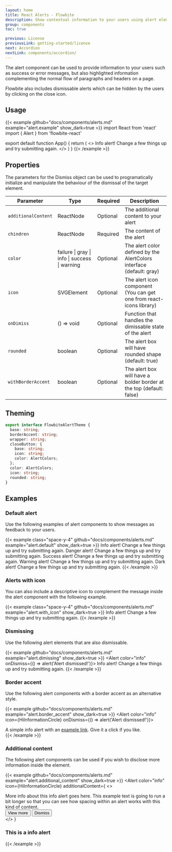 ```yaml
---
layout: home
title: React Alerts - Flowbite
description: Show contextual information to your users using alert elements based on Tailwind CSS
group: components
toc: true

previous: License
previousLink: getting-started/license
next: Accordion
nextLink: components/accordion/
---
```


The alert component can be used to provide information to your users such as success or error messages, but also highlighted information complementing the normal flow of paragraphs and headers on a page.

Flowbite also includes dismissable alerts which can be hidden by the users by clicking on the close icon.

## Usage

{{< example  github="docs/components/alerts.md" example="alert.example" show_dark=true >}}
import React from 'react'
import { Alert } from 'flowbite-react'

export default function App() {
  return (
    <>
      <Alert color="info">
        <span class="font-medium">Info alert!</span> Change a few things up and try submitting again.
      </Alert>
    </>
  )
}
{{< /example >}}

## Properties

The parameters for the Dismiss object can be used to programatically initialize and manipulate the behaviour of the dismissal of the target element.

<div class="relative my-10 overflow-x-auto shadow-md sm:rounded-lg">
  <table class="w-full text-sm text-left text-gray-500 dark:text-gray-400">
    <thead class="bg-gray-50 dark:bg-gray-700">
      <tr class="text-xs font-medium uppercase">
        <th scope="col" class="px-6 py-3">
          Parameter
        </th>
        <th scope="col" class="px-6 py-3">
          Type
        </th>
        <th scope="col" class="px-6 py-3">
          Required
        </th>
        <th scope="col" class="px-6 py-3">
          Description
        </th>
      </tr>
    </thead>
    <tbody>
      <tr class="border-b dark:bg-gray-800 dark:border-gray-700">
        <td class="px-6 py-4 font-medium">
          <code class="text-blue-600 dark:text-blue-400">additionalContent</code>
        </td>
        <td class="px-6 py-4">
          ReactNode
        </td>
        <td class="px-6 py-4">
          Optional
        </td>
        <td class="px-6 py-4">
          The additional content to your alert
        </td>
      </tr>
      <tr class="border-b dark:bg-gray-800 dark:border-gray-700">
        <td class="px-6 py-4 font-medium">
          <code class="text-blue-600 dark:text-blue-400">chindren</code>
        </td>
        <td class="px-6 py-4">
          ReactNode
        </td>
        <td class="px-6 py-4">
          Required
        </td>
        <td class="px-6 py-4">
          The content of the alert
        </td>
      </tr>
      <tr class="border-b dark:bg-gray-800 dark:border-gray-700">
        <td class="px-6 py-4 font-medium">
          <code class="text-blue-600 dark:text-blue-400">color</code>
        </td>
        <td class="px-6 py-4">
          failure | gray | info | success | warning
        </td>
        <td class="px-6 py-4">
          Optional
        </td>
        <td class="px-6 py-4">
          The alert color defined by the AlertColors interface (default: gray)
        </td>
      </tr>
      <tr class="border-b dark:bg-gray-800 dark:border-gray-700">
        <td class="px-6 py-4 font-medium">
          <code class="text-blue-600 dark:text-blue-400">icon</code>
        </td>
        <td class="px-6 py-4">
          SVGElement
        </td>
        <td class="px-6 py-4">
          Optional
        </td>
        <td class="px-6 py-4">
          The alert icon component (You can get one from react-icons library)
        </td>
      </tr>
      <tr class="border-b dark:bg-gray-800 dark:border-gray-700">
        <td class="px-6 py-4 font-medium">
          <code class="text-blue-600 dark:text-blue-400">onDimiss</code>
        </td>
        <td class="px-6 py-4">
          () => void
        </td>
        <td class="px-6 py-4">
          Optional
        </td>
        <td class="px-6 py-4">
          Function that handles the dimissable state of the alert
        </td>
      </tr>
      <tr class="border-b dark:bg-gray-800 dark:border-gray-700">
        <td class="px-6 py-4 font-medium">
          <code class="text-blue-600 dark:text-blue-400">rounded</code>
        </td>
        <td class="px-6 py-4">
          boolean
        </td>
        <td class="px-6 py-4">
          Optional
        </td>
        <td class="px-6 py-4">
          The alert box will have rounded shape (default: true)
        </td>
      </tr>
      <tr class="border-b dark:bg-gray-800 dark:border-gray-700">
        <td class="px-6 py-4 font-medium">
          <code class="text-blue-600 dark:text-blue-400">withBorderAccent</code>
        </td>
        <td class="px-6 py-4">
          boolean
        </td>
        <td class="px-6 py-4">
          Optional
        </td>
        <td class="px-6 py-4">
          The alert box will have a bolder border at the top (default: false)
        </td>
      </tr>
    </tbody>
  </table>
</div>

## Theming

```ts
export interface FlowbiteAlertTheme {
  base: string;
  borderAccent: string;
  wrapper: string;
  closeButton: {
    base: string;
    icon: string;
    color: AlertColors;
  };
  color: AlertColors;
  icon: string;
  rounded: string;
}
```

## Examples

### Default alert

Use the following examples of alert components to show messages as feedback to your users.

{{< example class="space-y-4" github="docs/components/alerts.md" example="alert.default" show_dark=true >}}
<Alert color="info">
  <span className="font-medium">Info alert!</span> Change a few things up and try submitting again.
</Alert>
<Alert color="failure">
  <span className="font-medium">Danger alert!</span> Change a few things up and try submitting again.
</Alert>
<Alert color="success">
  <span className="font-medium">Success alert!</span> Change a few things up and try submitting again.
</Alert>
<Alert color="warning">
  <span className="font-medium">Warning alert!</span> Change a few things up and try submitting again.
</Alert>
<Alert color="gray">
  <span className="font-medium">Dark alert!</span> Change a few things up and try submitting again.
</Alert>
{{< /example >}}

### Alerts with icon

You can also include a descriptive icon to complement the message inside the alert component with the following example.

{{< example class="space-y-4" github="docs/components/alerts.md" example="alert.with_icon" show_dark=true >}}
<Alert color="info" icon={HiInformationCircle}>
  <span className="font-medium">Info alert!</span> Change a few things up and try submitting again.
</Alert>
{{< /example >}}

### Dismissing

Use the following alert elements that are also dismissable.

{{< example github="docs/components/alerts.md" example="alert.dimissing" show_dark=true >}}
<Alert color="info" onDismiss={() => alert('Alert dismissed!')}>
  <span className="font-medium">Info alert!</span> Change a few things up and try submitting again.
</Alert>
{{< /example >}}

### Border accent

Use the following alert components with a border accent as an alternative style.

{{< example github="docs/components/alerts.md" example="alert.border_accent" show_dark=true >}}
<Alert color="info" icon={HiInformationCircle} onDismiss={() => alert('Alert dismissed!')}>
  <div className="ml-3 text-sm font-medium text-blue-700">
    A simple info alert with an <a href="#" className="font-semibold underline hover:text-blue-800">example link</a>. Give it a click if you like.
  </div>
</Alert>
{{< /example >}}

### Additional content

The following alert components can be used if you wish to disclose more information inside the element.

{{< example github="docs/components/alerts.md" example="alert.additional_content" show_dark=true >}}
<Alert
  color="info"
  icon={HiInformationCircle}
  additionalContent={
    <>
      <div className="mt-2 mb-4 text-sm text-blue-700 dark:text-blue-800">
        More info about this info alert goes here. This example text 
        is going to run a bit longer so that you can see how spacing 
        within an alert works with this kind of content.
      </div>
      <div className="flex gap-1">
        <Button>
          <HiEye className="-ml-0.5 mr-2 h-4 w-4" />
          View more
        </Button>
        <Button color="failure">Dismiss</Button>
      </div>
    </>
  }
>
  <h3 className="text-lg font-medium text-blue-700 dark:text-blue-800">
    This is a info alert
  </h3>
</Alert>
{{< /example >}}
